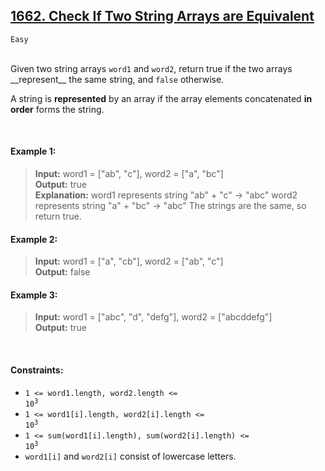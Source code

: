 ## [1662. Check If Two String Arrays are Equivalent](https://leetcode.com/problems/check-if-two-string-arrays-are-equivalent/description/)

<code>Easy</code>

<br>
Given two string arrays <code>word1</code> and <code>word2</code>, return true</code> if the two arrays __represent__ the same string, and <code>false</code> otherwise.

A string is __represented__ by an array if the array elements concatenated __in order__ forms the string.

 
<br>

#### Example 1:

> __Input:__ word1 = ["ab", "c"], word2 = ["a", "bc"]  
> __Output:__ true  
> __Explanation:__   word1 represents string "ab" + "c" -> "abc"
word2 represents string "a" + "bc" -> "abc"
The strings are the same, so return true.

#### Example 2:

> __Input:__ word1 = ["a", "cb"], word2 = ["ab", "c"]  
> __Output:__ false  

#### Example 3:

> __Input:__ word1  = ["abc", "d", "defg"], word2 = ["abcddefg"]  
> __Output:__ true  

<br>

#### Constraints:

- <code>1 <= word1.length, word2.length <= 10<sup>3</sup></code>
- <code>1 <= word1[i].length, word2[i].length <= 10<sup>3</sup></code>
- <code>1 <= sum(word1[i].length), sum(word2[i].length) <= 10<sup>3</sup></code>
- <code>word1[i]</code> and <code>word2[i]</code> consist of lowercase letters.
